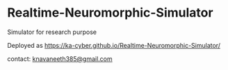 # Realtime-Neuromorphic-Simulator
Simulator for research purpose

Deployed as https://ka-cyber.github.io/Realtime-Neuromorphic-Simulator/

contact: knavaneeth385@gmail.com
